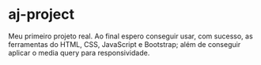 # aj-project
Meu primeiro projeto real. Ao final espero conseguir usar, com sucesso, as ferramentas do HTML, CSS, JavaScript e Bootstrap; além de conseguir aplicar o media query para responsividade.

